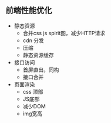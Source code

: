 ## 前端性能优化
+ 静态资源
    + 合并css js spirit图，减少HTTP请求
    + cdn 分发
    + 压缩
    + 静态资源缓存
+ 接口访问
    + 首屏直出，同构
    + 接口合并
+ 页面渲染
    + css 顶部
    + JS底部
    + 减少DOM
    + img宽高